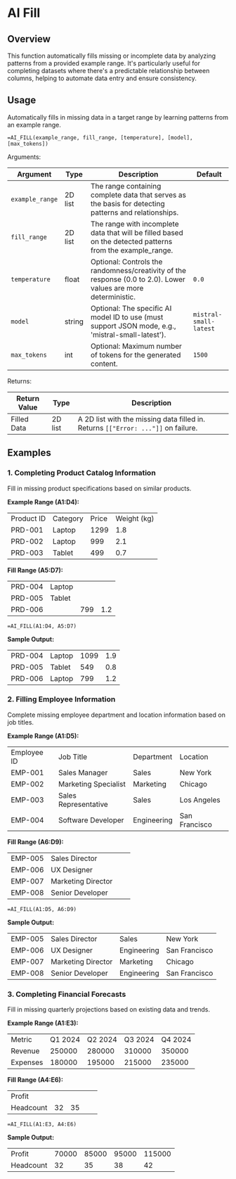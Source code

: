 # AI Fill

## Overview

This function automatically fills missing or incomplete data by analyzing patterns from a provided example range. It's particularly useful for completing datasets where there's a predictable relationship between columns, helping to automate data entry and ensure consistency.

## Usage

Automatically fills in missing data in a target range by learning patterns from an example range.

```excel
=AI_FILL(example_range, fill_range, [temperature], [model], [max_tokens])
```

Arguments:

| Argument        | Type           | Description                                                                                                | Default         |
|-----------------|----------------|------------------------------------------------------------------------------------------------------------|-----------------|
| `example_range` | 2D list        | The range containing complete data that serves as the basis for detecting patterns and relationships.      |                 |
| `fill_range`    | 2D list        | The range with incomplete data that will be filled based on the detected patterns from the example_range.  |                 |
| `temperature`   | float          | Optional: Controls the randomness/creativity of the response (0.0 to 2.0). Lower values are more deterministic. | `0.0`     |
| `model`         | string         | Optional: The specific AI model ID to use (must support JSON mode, e.g., 'mistral-small-latest').           | `mistral-small-latest` |
| `max_tokens`    | int            | Optional: Maximum number of tokens for the generated content.                                              | `1500`          |

Returns:

| Return Value | Type    | Description                                                                                                         |
|--------------|---------|---------------------------------------------------------------------------------------------------------------------|
| Filled Data  | 2D list | A 2D list with the missing data filled in. Returns `[["Error: ..."]]` on failure.                                 |

## Examples

### 1. Completing Product Catalog Information
Fill in missing product specifications based on similar products.

**Example Range (A1:D4):**

| | | | |
|------------|----------|-------|-------------|
| Product ID | Category | Price | Weight (kg) |
| PRD-001    | Laptop   | 1299  | 1.8         |
| PRD-002    | Laptop   | 999   | 2.1         |
| PRD-003    | Tablet   | 499   | 0.7         |

**Fill Range (A5:D7):**

| | | | |
|------------|----------|-------|-------------|
| PRD-004    | Laptop   |       |             |
| PRD-005    | Tablet   |       |             |
| PRD-006    |          | 799   | 1.2         |

```excel
=AI_FILL(A1:D4, A5:D7)
```

**Sample Output:**

| | | | |
|------------|----------|-------|-------------|
| PRD-004    | Laptop   | 1099  | 1.9         |
| PRD-005    | Tablet   | 549   | 0.8         |
| PRD-006    | Laptop   | 799   | 1.2         |

### 2. Filling Employee Information
Complete missing employee department and location information based on job titles.

**Example Range (A1:D5):**

| | | | |
|-------------|---------------------|------------|-------------|
| Employee ID | Job Title           | Department | Location    |
| EMP-001     | Sales Manager       | Sales      | New York    |
| EMP-002     | Marketing Specialist| Marketing  | Chicago     |
| EMP-003     | Sales Representative| Sales      | Los Angeles |
| EMP-004     | Software Developer  | Engineering| San Francisco |

**Fill Range (A6:D9):**

| | | | |
|-------------|---------------------|------------|-------------|
| EMP-005     | Sales Director      |            |             |
| EMP-006     | UX Designer         |            |             |
| EMP-007     | Marketing Director  |            |             |
| EMP-008     | Senior Developer    |            |             |

```excel
=AI_FILL(A1:D5, A6:D9)
```

**Sample Output:**

| | | | |
|-------------|---------------------|------------|-------------|
| EMP-005     | Sales Director      | Sales      | New York    |
| EMP-006     | UX Designer         | Engineering| San Francisco |
| EMP-007     | Marketing Director  | Marketing  | Chicago     |
| EMP-008     | Senior Developer    | Engineering| San Francisco |

### 3. Completing Financial Forecasts
Fill in missing quarterly projections based on existing data and trends.

**Example Range (A1:E3):**

| | | | | |
|-------------|---------|---------|---------|---------|
| Metric      | Q1 2024 | Q2 2024 | Q3 2024 | Q4 2024 |
| Revenue     | 250000  | 280000  | 310000  | 350000  |
| Expenses    | 180000  | 195000  | 215000  | 235000  |

**Fill Range (A4:E6):**

| | | | | |
|-------------|---------|---------|---------|---------|
| Profit      |         |         |         |         |
| Headcount   | 32      | 35      |         |         |

```excel
=AI_FILL(A1:E3, A4:E6)
```

**Sample Output:**

| | | | | |
|-------------|---------|---------|---------|---------|
| Profit      | 70000   | 85000   | 95000   | 115000  |
| Headcount   | 32      | 35      | 38      | 42      |